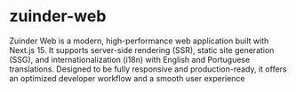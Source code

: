 # zuinder-web
Zuinder Web is a modern, high-performance web application built with Next.js 15. It supports server-side rendering (SSR), static site generation (SSG), and internationalization (i18n) with English and Portuguese translations. Designed to be fully responsive and production-ready, it offers an optimized developer workflow and a smooth user experience
